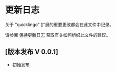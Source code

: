# 更新日志

关于 "quicklingo" 扩展的重要更改都会在此文件中记录。

请参阅 [保持更新日志](https://github.com/vhulm/QuickLingo.git) 获取有关如何组织此文件的建议。

## [版本发布 V 0.0.1]

- 初始发布
